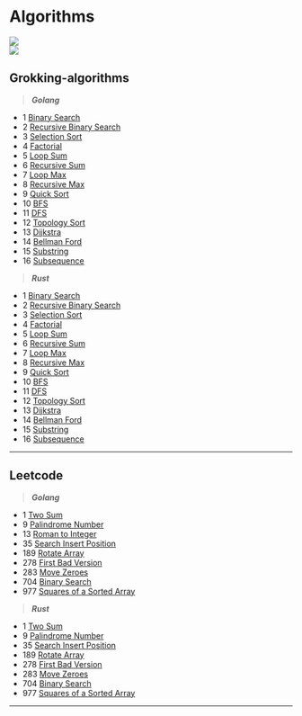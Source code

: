 # Algorithms
<img src="https://github.com/nklyy/algorithms/workflows/testing-grokking/badge.svg?branch=master"><br>
<img src="https://github.com/nklyy/algorithms/workflows/testing-leetcode/badge.svg?branch=master"><br>

## Grokking-algorithms

> ***Golang*** <br>
- 1 [Binary Search](https://github.com/nklyy/algorithms/blob/master/grokking_algorithms/go/binary_search.go)
- 2 [Recursive Binary Search](https://github.com/nklyy/algorithms/blob/master/grokking_algorithms/go/recursive_binary_search.go)
- 3 [Selection Sort](https://github.com/nklyy/algorithms/blob/master/grokking_algorithms/go/selection_sort.go)
- 4 [Factorial](https://github.com/nklyy/algorithms/blob/master/grokking_algorithms/go/factorial.go)
- 5 [Loop Sum](https://github.com/nklyy/algorithms/blob/master/grokking_algorithms/go/loop_sum.go)
- 6 [Recursive Sum](https://github.com/nklyy/algorithms/blob/master/grokking_algorithms/go/recursive_sum.go)
- 7 [Loop Max](https://github.com/nklyy/algorithms/blob/master/grokking_algorithms/go/loop_max.go)
- 8 [Recursive Max](https://github.com/nklyy/algorithms/blob/master/grokking_algorithms/go/recursive_max.go)
- 9 [Quick Sort](https://github.com/nklyy/algorithms/blob/master/grokking_algorithms/go/quick_sort.go)
- 10 [BFS](https://github.com/nklyy/algorithms/blob/master/grokking_algorithms/go/breadth_first_search.go#L31)
- 11 [DFS](https://github.com/nklyy/algorithms/blob/master/grokking_algorithms/go/depth_first_search.go#L30)
- 12 [Topology Sort](https://github.com/nklyy/algorithms/blob/master/grokking_algorithms/go/topology_sort.go)
- 13 [Dijkstra](https://github.com/nklyy/algorithms/blob/master/grokking_algorithms/go/dijkstra.go)
- 14 [Bellman Ford](https://github.com/nklyy/algorithms/blob/master/grokking_algorithms/go/bellman_ford.go)
- 15 [Substring](https://github.com/nklyy/algorithms/blob/master/grokking_algorithms/go/substring.go)
- 16 [Subsequence](https://github.com/nklyy/algorithms/blob/master/grokking_algorithms/go/subsequence.go)

> ***Rust*** <br>
- 1 [Binary Search](https://github.com/nklyy/algorithms/blob/master/grokking_algorithms/rust/src/binary_search.rs)
- 2 [Recursive Binary Search](https://github.com/nklyy/algorithms/blob/master/grokking_algorithms/rust/src/recursive_binary_search.rs)
- 3 [Selection Sort](https://github.com/nklyy/algorithms/blob/master/grokking_algorithms/rust/src/selection_sort.rs)
- 4 [Factorial](https://github.com/nklyy/algorithms/blob/master/grokking_algorithms/rust/src/factorial.rs)
- 5 [Loop Sum](https://github.com/nklyy/algorithms/blob/master/grokking_algorithms/rust/src/loop_sum.rs)
- 6 [Recursive Sum](https://github.com/nklyy/algorithms/blob/master/grokking_algorithms/rust/src/recursive_sum.rs)
- 7 [Loop Max](https://github.com/nklyy/algorithms/blob/master/grokking_algorithms/rust/src/loop_max.rs)
- 8 [Recursive Max](https://github.com/nklyy/algorithms/blob/master/grokking_algorithms/rust/src/recursive_max.rs)
- 9 [Quick Sort](https://github.com/nklyy/algorithms/blob/master/grokking_algorithms/rust/src/quick_sort.rs)
- 10 [BFS](https://github.com/nklyy/algorithms/blob/master/grokking_algorithms/rust/src/breadth_first_search.rs)
- 11 [DFS](https://github.com/nklyy/algorithms/blob/master/grokking_algorithms/rust/src/depth_first_search.rs)
- 12 [Topology Sort](https://github.com/nklyy/algorithms/blob/master/grokking_algorithms/rust/src/topology_sort.rs)
- 13 [Dijkstra](https://github.com/nklyy/algorithms/blob/master/grokking_algorithms/rust/src/dijkstra.rs)
- 14 [Bellman Ford](https://github.com/nklyy/algorithms/blob/master/grokking_algorithms/rust/src/bellman_ford.rs)
- 15 [Substring](https://github.com/nklyy/algorithms/blob/master/grokking_algorithms/rust/src/substring.rs)
- 16 [Subsequence](https://github.com/nklyy/algorithms/blob/master/grokking_algorithms/rust/src/subsequence.rs)
<hr>

## Leetcode

> ***Golang*** <br>
- 1 [Two Sum](https://github.com/nklyy/algorithms/blob/master/leetcode/go/two_sum.go)
- 9 [Palindrome Number](https://github.com/nklyy/algorithms/blob/master/leetcode/go/is_palindrome.go)
- 13 [Roman to Integer](https://github.com/nklyy/algorithms/blob/master/leetcode/go/roman_to_int.go)
- 35 [Search Insert Position](https://github.com/nklyy/algorithms/blob/master/leetcode/go/search_insert.go)
- 189 [Rotate Array](https://github.com/nklyy/algorithms/blob/master/leetcode/go/rotate_array.go)
- 278 [First Bad Version](https://github.com/nklyy/algorithms/blob/master/leetcode/go/first_bad_version.go)
- 283 [Move Zeroes](https://github.com/nklyy/algorithms/blob/master/leetcode/go/move_zeroes.go)
- 704 [Binary Search](https://github.com/nklyy/algorithms/blob/master/leetcode/go/binary_search.go)
- 977 [Squares of a Sorted Array](https://github.com/nklyy/algorithms/blob/master/leetcode/go/sorted_squares.go)


> ***Rust*** <br>
- 1 [Two Sum](https://github.com/nklyy/algorithms/blob/master/leetcode/rust/src/two_sum.rs)
- 9 [Palindrome Number](https://github.com/nklyy/algorithms/blob/master/leetcode/rust/src/is_palindrome.rs)
- 35 [Search Insert Position](https://github.com/nklyy/algorithms/blob/master/leetcode/rust/src/search_insert.rs)
- 189 [Rotate Array](https://github.com/nklyy/algorithms/blob/master/leetcode/rust/src/rotate_array.rs)
- 278 [First Bad Version](https://github.com/nklyy/algorithms/blob/master/leetcode/rust/src/first_bad_version.rs)
- 283 [Move Zeroes](https://github.com/nklyy/algorithms/blob/master/leetcode/rust/src/move_zeroes.rs)
- 704 [Binary Search](https://github.com/nklyy/algorithms/blob/master/leetcode/rust/src/binary_search.rs)
- 977 [Squares of a Sorted Array](https://github.com/nklyy/algorithms/blob/master/leetcode/rust/src/sorted_squares.rs)
<hr>
